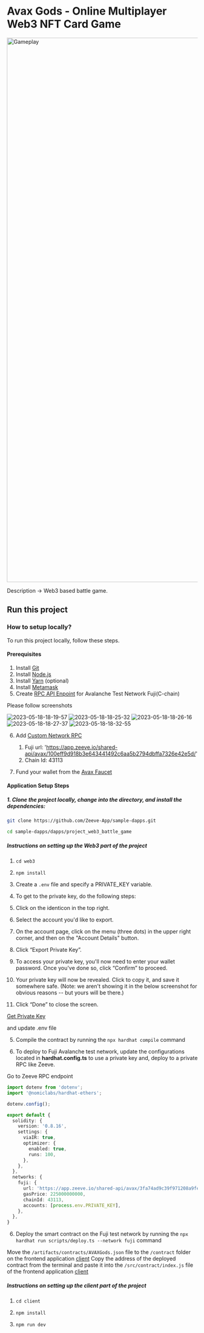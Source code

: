 # Avax Gods - Online Multiplayer Web3 NFT Card Game

<img width="1433" alt="Gameplay" src="https://github.com/Zeeve-App/sample-dapps/assets/98962374/10819608-5ea7-4baa-897c-89f0ac53d92b">


Description -> Web3 based battle game.

## Run this project

### How to setup locally?

To run this project locally, follow these steps.


#### Prerequisites

1. Install [Git](https://git-scm.com/book/en/v2/Getting-Started-Installing-Git)
2. Install [Node.js](https://nodejs.org/en/download)
3. Install [Yarn](https://classic.yarnpkg.com/lang/en/docs/install/#debian-stable) (optional)
4. Install [Metamask](https://metamask.io/download/)
5. Create [RPC API Enpoint](../../RPC.md) for Avalanche Test Network Fuji(C-chain)

Please follow screenshots

![2023-05-18-18-19-57](https://github.com/Zeeve-App/sample-dapps/assets/98962374/7e03d64b-ea3b-4113-99d0-3217d6c417ea)
![2023-05-18-18-25-32](https://github.com/Zeeve-App/sample-dapps/assets/98962374/f3b10d6a-bcaf-4292-9aa2-a010c5fa6e76)
![2023-05-18-18-26-16](https://github.com/Zeeve-App/sample-dapps/assets/98962374/3fb1af10-dd9a-4bdc-954d-6e2ea27f2c93)
![2023-05-18-18-27-37](https://github.com/Zeeve-App/sample-dapps/assets/98962374/5b731201-b946-479d-9275-72492e5c916f)
![2023-05-18-18-32-55](https://github.com/Zeeve-App/sample-dapps/assets/98962374/0b94209c-5c9e-4fdc-b4be-14eadaef1989)

6. Add [Custom Network RPC](https://support.metamask.io/hc/en-us/articles/360043227612-How-to-add-a-custom-network-RPC)

    1. Fuji url: 'https://app.zeeve.io/shared-api/avax/100eff9d918b3e643441492c6aa5b2794dbffa7326e42e5d/'
    2. Chain Id: 43113

7. Fund your wallet from the [Avax Faucet](https://faucet.avax.network/)




#### Application Setup Steps

##### 1. Clone the project locally, change into the directory, and install the dependencies:

```sh
git clone https://github.com/Zeeve-App/sample-dapps.git

cd sample-dapps/dapps/project_web3_battle_game
```

##### Instructions on setting up the Web3 part of the project

1. `cd web3`

<!-- 1. `npx hardhat` -> y → typescript → enter → enter -->

<!-- 2. `npm install @openzeppelin/contracts dotenv @nomiclabs/hardhat-ethers` + Hardhat packages `npm install --save-dev "hardhat@^2.12.0" "@nomicfoundation/hardhat-toolbox@^2.0.0"` -->

2. `npm install`

3. Create a `.env` file and specify a PRIVATE_KEY variable.

4. To get to the private key, do the following steps:

  1. Click on the identicon in the top right.
  2. Select the account you'd like to export.
  3. On the account page, click on the menu (three dots) in the upper right corner, and then on the "Account Details" button.
  4. Click “Export Private Key”.
  5. To access your private key, you'll now need to enter your wallet password. Once you've done so, click “Confirm” to proceed.
  6. Your private key will now be revealed. Click to copy it, and save it somewhere safe. (Note: we aren't showing it in the below screenshot for obvious reasons --   but yours will be there.)
  7. Click “Done” to close the screen.


  [Get Private Key](https://support.metamask.io/hc/en-us/articles/360015289632-How-to-export-an-account-s-private-key)

  and update .env file
  

5. Compile the contract by running the `npx hardhat compile` command


6. To deploy to Fuji Avalanche test network, update the configurations located in __hardhat.config.ts__ to use a private key and, deploy to a private RPC like Zeeve.

Go to Zeeve RPC endpoint 


```typescript
import dotenv from 'dotenv';
import '@nomiclabs/hardhat-ethers';

dotenv.config();

export default {
  solidity: {
    version: '0.8.16',
    settings: {
      viaIR: true,
      optimizer: {
        enabled: true,
        runs: 100,
      },
    },
  },
  networks: {
    fuji: {
      url: 'https://app.zeeve.io/shared-api/avax/3fa74ad9c39f971208a9fe279896372d3ccf05c05dad07c0/ext/bc/C/rpc',
      gasPrice: 225000000000,
      chainId: 43113,
      accounts: [process.env.PRIVATE_KEY],
    },
  },
}
```

6. Deploy the smart contract on the Fuji test network by running the `npx hardhat run scripts/deploy.ts --network fuji` command

  Move the `/artifacts/contracts/AVAXGods.json` file to the `/contract` folder on the frontend application [client](./client/)
  Copy the address of the deployed contract from the terminal and paste it into the `/src/contract/index.js` file of the frontend application [client](./client/)


##### Instructions on setting up the client part of the project


1. `cd client`

2. `npm install`

3. `npm run dev`



